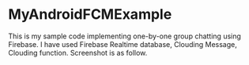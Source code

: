 # MyAndroidFCMExample

This is my sample code implementing one-by-one group chatting using Firebase.
I have used Firebase Realtime database, Clouding Message, Clouding function.
Screenshot is as follow.
